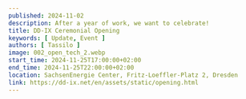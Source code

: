 ```yaml
---
published: 2024-11-02
description: After a year of work, we want to celebrate!
title: DD-IX Ceremonial Opening
keywords: [ Update, Event ]
authors: [ Tassilo ]
image: 002_open_tech_2.webp
start_time: 2024-11-25T17:00:00+02:00
end_time: 2024-11-25T22:00:00+02:00
location: SachsenEnergie Center, Fritz-Loeffler-Platz 2, Dresden
link: https://dd-ix.net/en/assets/static/opening.html
---
```

